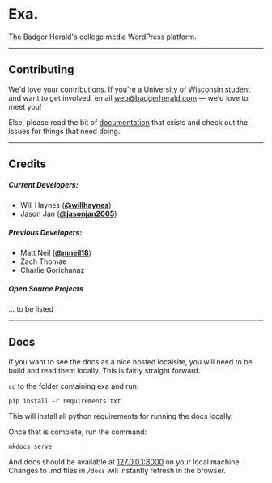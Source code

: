 # Exa.

The Badger Herald's college media WordPress platform.

* * *

## Contributing

We'd love your contributions. If you're a University of Wisconsin student and want to get involved,
email [web@badgerherald.com](mailto:web@badgerherald.com) — we'd love to meet you!

Else, please read the bit of [documentation](./docs/index.md) that exists and check out the issues for things that need doing.

* * * 

## Credits

##### Current Developers:

 - Will Haynes (__[@willhaynes](http://twitter.com/willhaynes)__)
 - Jason Jan (__[@jasonjan2005](http://twitter.com/jasonjan2005)__)

##### Previous Developers:

 - Matt Neil (__[@mneil18](http://twitter.com/mneil18)__)
 - Zach Thomae 
 - Charlie Gorichanaz


##### Open Source Projects

 ... to be listed

* * * 

## Docs

If you want to see the docs as a nice hosted localsite, you will need to be build and read them locally. This is fairly straight forward.

`cd` to the folder containing exa and run:

	pip install -r requirements.txt

This will install all python requirements for running the docs locally.

Once that is complete, run the command:

	mkdocs serve

And docs should be available at [127.0.0.1:8000](http://127.0.0.1:8000/) on your local machine. Changes to .md files in `/docs` will instantly refresh in the browser.

